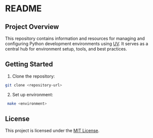 # README

## Project Overview
This repository contains information and resources for managing and configuring Python development environments using [UV](https://github.com/astral-sh/uv). It serves as a central hub for environment setup, tools, and best practices.


## Getting Started
1. Clone the repository:
  ```bash
  git clone <repository-url>
  ```
2. Set up environment:
  ```bash
   make <environment>
  ```

## License
This project is licensed under the [MIT License](LICENSE).
